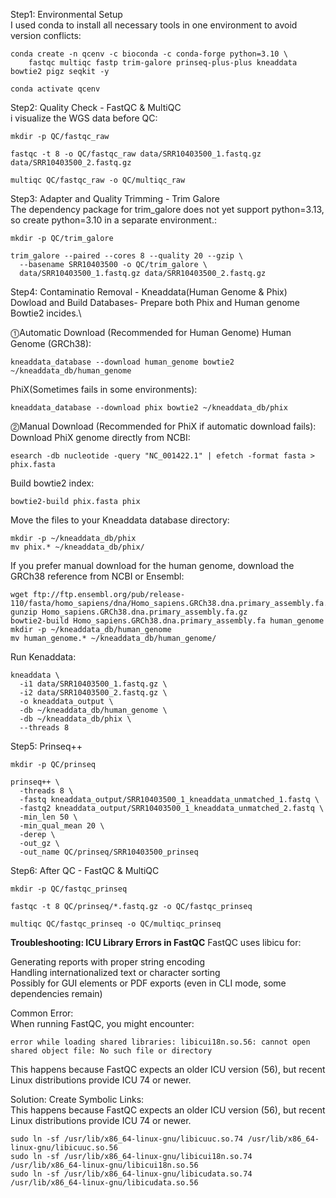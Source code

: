 Step1: Environmental Setup\
I used conda to install all necessary tools in one environment to avoid version conflicts:
```
conda create -n qcenv -c bioconda -c conda-forge python=3.10 \
    fastqc multiqc fastp trim-galore prinseq-plus-plus kneaddata bowtie2 pigz seqkit -y

conda activate qcenv
```

Step2: Quality Check - FastQC & MultiQC\
i visualize the WGS data before QC:
```
mkdir -p QC/fastqc_raw

fastqc -t 8 -o QC/fastqc_raw data/SRR10403500_1.fastq.gz data/SRR10403500_2.fastq.gz

multiqc QC/fastqc_raw -o QC/multiqc_raw
```

Step3: Adapter and Quality Trimming - Trim Galore\
The dependency package for trim_galore does not yet support python=3.13, \
so create python=3.10 in a separate environment.:
```
mkdir -p QC/trim_galore

trim_galore --paired --cores 8 --quality 20 --gzip \
  --basename SRR10403500 -o QC/trim_galore \
  data/SRR10403500_1.fastq.gz data/SRR10403500_2.fastq.gz
```

Step4: Contaminatio Removal - Kneaddata(Human Genome & Phix)\
Dowload and Build Databases- Prepare both Phix and Human genome Bowtie2 incides.\

⓵Automatic Download (Recommended for Human Genome)
Human Genome (GRCh38):
```
kneaddata_database --download human_genome bowtie2 ~/kneaddata_db/human_genome
```
PhiX(Sometimes fails in some environments):
```
kneaddata_database --download phix bowtie2 ~/kneaddata_db/phix
```

⓶Manual Download (Recommended for PhiX if automatic download fails):
Download PhiX genome directly from NCBI:
```
esearch -db nucleotide -query "NC_001422.1" | efetch -format fasta > phix.fasta
```
Build bowtie2 index:
```
bowtie2-build phix.fasta phix
```
Move the files to your Kneaddata database directory:
```
mkdir -p ~/kneaddata_db/phix
mv phix.* ~/kneaddata_db/phix/
```
If you prefer manual download for the human genome, download the GRCh38 reference from NCBI or Ensembl:
```
wget ftp://ftp.ensembl.org/pub/release-110/fasta/homo_sapiens/dna/Homo_sapiens.GRCh38.dna.primary_assembly.fa.gz
gunzip Homo_sapiens.GRCh38.dna.primary_assembly.fa.gz
bowtie2-build Homo_sapiens.GRCh38.dna.primary_assembly.fa human_genome
mkdir -p ~/kneaddata_db/human_genome
mv human_genome.* ~/kneaddata_db/human_genome/
```

Run Kenaddata:
```
kneaddata \
  -i1 data/SRR10403500_1.fastq.gz \
  -i2 data/SRR10403500_2.fastq.gz \
  -o kneaddata_output \
  -db ~/kneaddata_db/human_genome \
  -db ~/kneaddata_db/phix \
  --threads 8
```

Step5: Prinseq++
```
mkdir -p QC/prinseq

prinseq++ \
  -threads 8 \
  -fastq kneaddata_output/SRR10403500_1_kneaddata_unmatched_1.fastq \
  -fastq2 kneaddata_output/SRR10403500_1_kneaddata_unmatched_2.fastq \
  -min_len 50 \
  -min_qual_mean 20 \
  -derep \
  -out_gz \
  -out_name QC/prinseq/SRR10403500_prinseq
```

Step6: After QC - FastQC & MultiQC
```
mkdir -p QC/fastqc_prinseq

fastqc -t 8 QC/prinseq/*.fastq.gz -o QC/fastqc_prinseq

multiqc QC/fastqc_prinseq -o QC/multiqc_prinseq
```


**Troubleshooting: ICU Library Errors in FastQC**
FastQC uses libicu for:

Generating reports with proper string encoding\
Handling internationalized text or character sorting\
Possibly for GUI elements or PDF exports (even in CLI mode, some dependencies remain)

Common Error:\
When running FastQC, you might encounter:
```
error while loading shared libraries: libicui18n.so.56: cannot open shared object file: No such file or directory
```
This happens because FastQC expects an older ICU version (56), but recent Linux distributions provide ICU 74 or newer.

Solution: Create Symbolic Links:\
This happens because FastQC expects an older ICU version (56), but recent Linux distributions provide ICU 74 or newer.
```
sudo ln -sf /usr/lib/x86_64-linux-gnu/libicuuc.so.74 /usr/lib/x86_64-linux-gnu/libicuuc.so.56
sudo ln -sf /usr/lib/x86_64-linux-gnu/libicui18n.so.74 /usr/lib/x86_64-linux-gnu/libicui18n.so.56
sudo ln -sf /usr/lib/x86_64-linux-gnu/libicudata.so.74 /usr/lib/x86_64-linux-gnu/libicudata.so.56
```





















